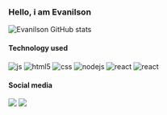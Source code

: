### Hello, i am  Evanilson
   

![Evanilson GitHub stats](https://github-readme-stats.vercel.app/api?username=Evanilsondejesus&show_icons=true&theme=dracula&count_private=true)

 
#### Technology used
<div display="flex">

<img align="center" alt="js" src="https://img.shields.io/badge/JavaScript-F7DF1E?style=for-the-badge&logo=javascript&logoColor=black" />
<img align="center" alt="html5" src="https://img.shields.io/badge/HTML5-E34F26?style=for-the-badge&logo=html5&logoColor=white" />
 <img align="center" alt="css" src="https://img.shields.io/badge/CSS3-1572B6?style=for-the-badge&logo=css3&logoColor=white" /> 
 <img align="center" alt="nodejs" src="https://img.shields.io/badge/Node.js-43853D?style=for-the-badge&logo=node.js&logoColor=white" />
 <img align="center" alt="react" src="https://img.shields.io/badge/React-20232A?style=for-the-badge&logo=react&logoColor=61DAFB" /> 
 <img align="center" alt="react" src="https://img.shields.io/badge/Java-20232A?style=for-the-badge&logo=java&logoColor=61111" /> 



   
</div>

#### Social media

<div display="flex">
<a href="https://wa.me/5575998537335" target="_blank"><img src="https://img.shields.io/badge/WhatsApp-25D366?style=for-the-badge&logo=whatsapp&logoColor=white" target="_blank"></a>
   <a href="https://www.linkedin.com/in/evanilson-de-jesus/" target="_blank"> <img src="https://img.shields.io/badge/-LinkedIn-%230077B5?style=for-the-badge&logo=linkedin&logoColor=white" target="_blank">
  
  </a>



   
</div>
  



























